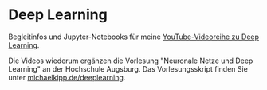 # Deep Learning

Begleitinfos und Jupyter-Notebooks für meine [YouTube-Videoreihe zu Deep Learning](https://www.youtube.com/watch?v=lxYJolcKooo&list=PLglgr37NjmD6ag_7LjiYXVy_VkJjzF_lx&ab_channel=profkipp).

Die Videos wiederum ergänzen die Vorlesung "Neuronale Netze und Deep Learning" an der Hochschule Augsburg. Das Vorlesungsskript finden Sie unter [michaelkipp.de/deeplearning](https://michaelkipp.de/deeplearning/).
